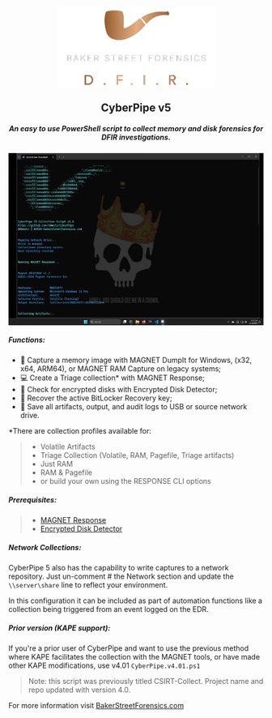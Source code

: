 <div align="center">
 <img style="padding:0;vertical-align:bottom;" height="158" width="311" src="/images/BSF.png"/>
 <p>
  <h2>
   CyberPipe v5
  </h2>
  <h5>
      An easy to use PowerShell script to collect memory and disk forensics for DFIR investigations.
   </h5>
<p>
<p>
 </div>
<div align="center">
  <img style="padding:0;vertical-align:bottom;" height="340" width="526" src="/images/screenshot.png"/>
  <div align="left">
  <h5>
   Functions:
  </h5>

- :ram: Capture a memory image with MAGNET DumpIt for Windows, (x32, x64, ARM64), or MAGNET RAM Capture on legacy systems;
- :computer: Create a Triage collection* with MAGNET Response;
- :closed_lock_with_key: Check for encrypted disks with Encrypted Disk Detector;
- :key: Recover the active BitLocker Recovery key;
- :floppy_disk: Save all artifacts, output, and audit logs to USB or source network drive.

*There are collection profiles available for: 
>- Volatile Artifacts
>- Triage Collection (Volatile, RAM, Pagefile, Triage artifacts)
>- Just RAM
>- RAM & Pagefile
>- or build your own using the RESPONSE CLI options


<h5>
   Prerequisites:
</h5>

>- [MAGNET Response](https://www.magnetforensics.com/resources/magnet-response/)
>- [Encrypted Disk Detector](https://www.magnetforensics.com/resources/encrypted-disk-detector/) 


<h5>
Network Collections:
</h5>

CyberPipe 5 also has the capability to write captures to a network repository. Just un-comment # the Network section and update the `\\server\share` line to reflect your environment.

In this configuration it can be included as part of automation functions like a collection being triggered from an event logged on the EDR.

<h5>
   Prior version (KAPE support):
</h5>

If you're a prior user of CyberPipe and want to use the previous method where KAPE facilitates the collection with the MAGNET tools, or have made other KAPE modifications, use v4.01 `CyberPipe.v4.01.ps1`



> Note: this script was previously titled CSIRT-Collect. Project name and repo updated with version 4.0.

For more information visit [BakerStreetForensics.com](https://bakerstreetforensics.com/2024/02/14/cyberpipe-version-5-0/)


